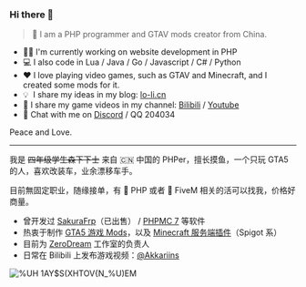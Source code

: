 ### Hi there 👋

> 👦 I am a PHP programmer and GTAV mods creator from China.

- 👨‍💻 I'm currently working on website development in PHP
- 💻 I also code in Lua / Java / Go / Javascript / C# / Python
- ❤ I love playing video games, such as GTAV and Minecraft, and I created some mods for it.
- 💡 &nbsp;I share my ideas in my blog: [lo-li.cn](https://lo-li.cn/)
- 🚗 I share my game videos in my channel: [Bilibili](https://space.bilibili.com/21165317) / [Youtube](https://www.youtube.com/channel/UCFqyopMI5gQUqLP1pl2bqXg/)
- 💬 Chat with me on [Discord](https://discord.gg/3KKtpQT) / QQ 204034

Peace and Love.

----

我是 <s>四年级学生森下下士</s> 来自 🇨🇳 中国的 PHPer，擅长摸鱼，一个只玩 GTA5 的人，喜欢改装车，业余漂移车手。

目前無固定职业，随缘接单，有 🐘 PHP 或者 🐌 FiveM 相关的活可以找我，价格好商量。

- 曾开发过 [SakuraFrp](https://www.natfrp.com/)（已出售） / [PHPMC 7](https://github.com/ZeroDream-CN/PHPMC7) 等软件
- 热衷于制作 [GTA5 游戏 Mods](https://zh.gta5-mods.com/users/Prismaillya)，以及 [Minecraft 服务端插件](https://www.spigotmc.org/resources/authors/kasuganosora.507291/)（Spigot 系）
- 目前为 [ZeroDream](https://www.zerodream.net/) 工作室的负责人
- 日常在 Bilibili 上发布游戏视频：[@Akkariins](https://space.bilibili.com/21165317)

![%UH 1AY$S(XHTOV{N_%U)EM](https://user-images.githubusercontent.com/34357771/147701096-0db0d6a2-8f91-473b-8d0e-630dcd6228c9.jpg)
